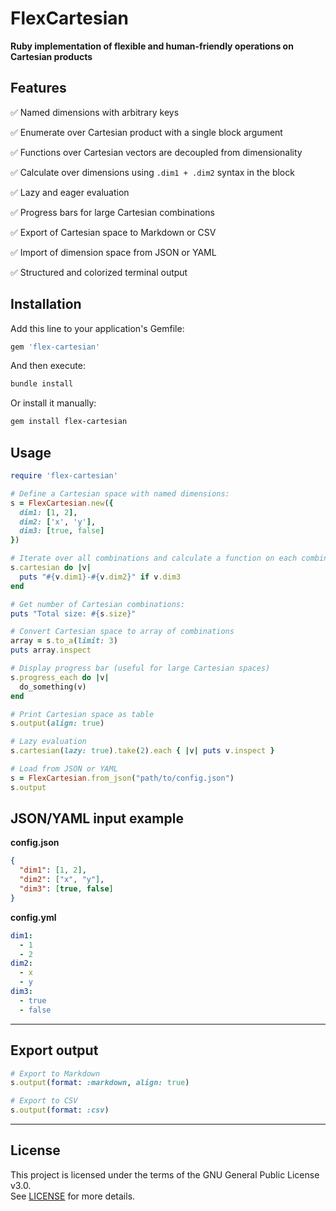 # FlexCartesian

**Ruby implementation of flexible and human-friendly operations on Cartesian products**  

## Features

✅ Named dimensions with arbitrary keys

✅ Enumerate over Cartesian product with a single block argument  

✅ Functions over Cartesian vectors are decoupled from dimensionality

✅ Calculate over dimensions using `.dim1 + .dim2` syntax in the block  

✅ Lazy and eager evaluation

✅ Progress bars for large Cartesian combinations  

✅ Export of Cartesian space to Markdown or CSV  

✅ Import of dimension space from JSON or YAML  

✅ Structured and colorized terminal output  

## Installation

Add this line to your application's Gemfile:

```ruby
gem 'flex-cartesian'
```

And then execute:

```bash
bundle install
```

Or install it manually:

```bash
gem install flex-cartesian
```

## Usage

```ruby
require 'flex-cartesian'

# Define a Cartesian space with named dimensions:
s = FlexCartesian.new({
  dim1: [1, 2],
  dim2: ['x', 'y'],
  dim3: [true, false]
})

# Iterate over all combinations and calculate a function on each combination:
s.cartesian do |v|
  puts "#{v.dim1}-#{v.dim2}" if v.dim3
end

# Get number of Cartesian combinations:
puts "Total size: #{s.size}"

# Convert Cartesian space to array of combinations
array = s.to_a(limit: 3)
puts array.inspect

# Display progress bar (useful for large Cartesian spaces)
s.progress_each do |v|
  do_something(v)
end

# Print Cartesian space as table
s.output(align: true)

# Lazy evaluation
s.cartesian(lazy: true).take(2).each { |v| puts v.inspect }

# Load from JSON or YAML
s = FlexCartesian.from_json("path/to/config.json")
s.output
```

## JSON/YAML input example

**config.json**
```json
{
  "dim1": [1, 2],
  "dim2": ["x", "y"],
  "dim3": [true, false]
}
```

**config.yml**
```yaml
dim1:
  - 1
  - 2
dim2:
  - x
  - y
dim3:
  - true
  - false
```

---

## Export output

```ruby
# Export to Markdown
s.output(format: :markdown, align: true)

# Export to CSV
s.output(format: :csv)
```

---

## License

This project is licensed under the terms of the GNU General Public License v3.0.  
See [LICENSE](LICENSE) for more details.
